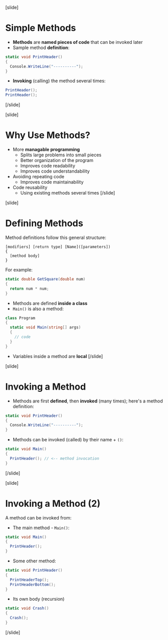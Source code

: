 [slide]
# Simple Methods

- **Methods** are **named pieces of code** that can be invoked later
- Sample method **definition**:

```csharp
static void PrintHeader()
{
  Console.WriteLine("----------");
}
```

- **Invoking** (calling) the method several times:

```csharp
PrintHeader();
PrintHeader();
```
[/slide]

[slide]
# Why Use Methods?

- More **managable programming**
    - Splits large problems into small pieces
    - Better organization of the program
    - Improves code readability
    - Improves code understandability
- Avoiding repeating code
    - Improves code maintainability
- Code reusability
    - Using existing methods several times
[/slide]

[slide]
# Defining Methods

Method definitions follow this general structure:

```
[modifiers] [return type] [Name]([parameters])
{
  [method body]
}
```

For example:

```csharp
static double GetSquare(double num)
{
  return num * num;
}
```

- Methods are defined **inside a class**
- `Main()` is also a method:

```csharp
class Program
{
  static void Main(string[] args)
  {
    // code
  }
}
```

- Variables inside a method are **local**
[/slide]

[slide]
# Invoking a Method

- Methods are first **defined**, then **invoked** (many times); here's a method definition:

```csharp
static void PrintHeader()
{
  Console.WriteLine("----------");
}
```

- Methods can be invoked (called) by their name + `()`:

```csharp
static void Main()
{
  PrintHeader(); // <-- method invocation
}
```
[/slide]

[slide]
# Invoking a Method (2)

A method can be invoked from:

- The main method - `Main()`:

```csharp
static void Main()
{
  PrintHeader();
}
```

- Some other method:

```csharp
static void PrintHeader()
{
  PrintHeaderTop();
  PrintHeaderBottom();
}
```

- Its own body (recursion)

```csharp
static void Crash()
{
  Crash();
}
```
[/slide]